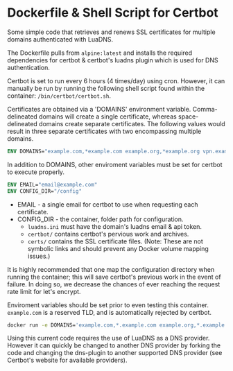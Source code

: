 # Dockerfile & Shell Script for Certbot
Some simple code that retrieves and renews SSL certificates for multiple domains authenticated with LuaDNS.

The Dockerfile pulls from `alpine:latest` and installs the required dependencies for certbot & certbot's luadns plugin which is used for DNS authentication. 

Certbot is set to run every 6 hours (4 times/day) using cron. However, it can manually be run by running the following shell script found within the container: `/bin/certbot/certbot.sh`.

Certificates are obtained via a 'DOMAINS' environment variable. Comma-delineated domains will create a single certificate, whereas space-delineated domains create separate certificates.
The following values would result in three separate certificates with two encompassing multiple domains.
```dockerfile
ENV DOMAINS="example.com,*example.com example.org,*example.org vpn.example.org"
```

In addition to DOMAINS, other enviroment variables must be set for certbot to execute properly.
```dockerfile
ENV EMAIL="email@example.com"
ENV CONFIG_DIR="/config"
```
 - EMAIL - a single email for certbot to use when requesting each certificate.
 - CONFIG_DIR - the container, folder path for configuration.
   - `luadns.ini` must have the domain's luadns email & api token.
   - `certbot/` contains certbot's pervious work and archives.
   - `certs/` contains the SSL certificate files. (Note: These are not symbolic links and should prevent any Docker volume mapping issues.)

It is highly recommended that one map the configuration directory when running the container; this will save certbot's previous work in the event of failure. In doing so, we decrease the chances of ever reaching the request rate limit for let's encrypt.

Enviroment variables should be set prior to even testing this container. 
`example.com` is a reserved TLD, and is automatically rejected by certbot.

```bash
docker run -e DOMAINS='example.com,*.example.com example.org,*.example.org vpn.example.org' -e EMAIL='email@example.com' -v /config/:/config/ camcamfresh/certbot
```

Using this current code requires the use of LuaDNS as a DNS provider. However it can quickly be changed to another DNS provider by forking the code and changing the dns-plugin to another supported DNS provider (see Certbot's website for available providers).
